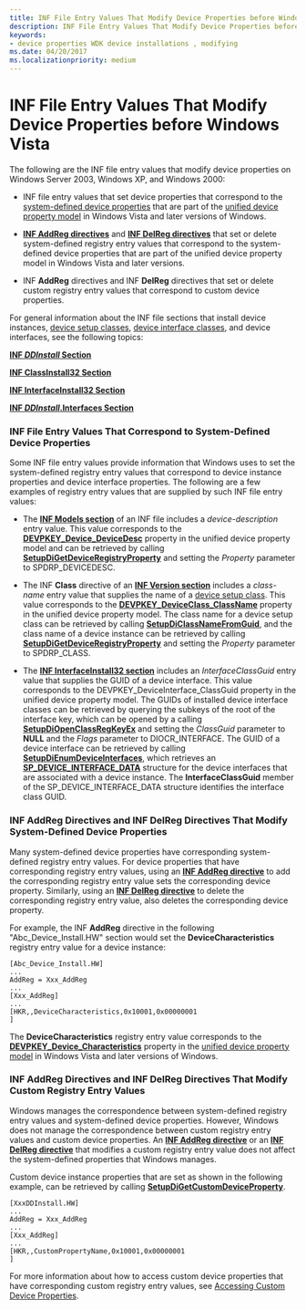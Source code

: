 ```yaml
---
title: INF File Entry Values That Modify Device Properties before Windows Vista
description: INF File Entry Values That Modify Device Properties before Windows Vista
keywords:
- device properties WDK device installations , modifying
ms.date: 04/20/2017
ms.localizationpriority: medium
---
```


# INF File Entry Values That Modify Device Properties before Windows Vista


The following are the INF file entry values that modify device properties on Windows Server 2003, Windows XP, and Windows 2000:

-   INF file entry values that set device properties that correspond to the [system-defined device properties](/previous-versions/ff553413(v=vs.85)) that are part of the [unified device property model](unified-device-property-model--windows-vista-and-later-.md) in Windows Vista and later versions of Windows.

-   [**INF AddReg directives**](inf-addreg-directive.md) and [**INF DelReg directives**](inf-delreg-directive.md) that set or delete system-defined registry entry values that correspond to the system-defined device properties that are part of the unified device property model in Windows Vista and later versions.

-   INF **AddReg** directives and INF **DelReg** directives that set or delete custom registry entry values that correspond to custom device properties.

For general information about the INF file sections that install device instances, [device setup classes](./overview-of-device-setup-classes.md), [device interface classes](./overview-of-device-interface-classes.md), and device interfaces, see the following topics:

[**INF *DDInstall* Section**](inf-ddinstall-section.md)

[**INF ClassInstall32 Section**](inf-classinstall32-section.md)

[**INF InterfaceInstall32 Section**](inf-interfaceinstall32-section.md)

[**INF *DDInstall*.Interfaces Section**](inf-ddinstall-interfaces-section.md)

### <a href="" id="inf-file-entry-values-that-correspond-to-system-defined-device-propert"></a>INF File Entry Values That Correspond to System-Defined Device Properties

Some INF file entry values provide information that Windows uses to set the system-defined registry entry values that correspond to device instance properties and device interface properties. The following are a few examples of registry entry values that are supplied by such INF file entry values:

-   The [**INF Models section**](inf-models-section.md) of an INF file includes a *device-description* entry value. This value corresponds to the [**DEVPKEY_Device_DeviceDesc**](./devpkey-device-devicedesc.md) property in the unified device property model and can be retrieved by calling [**SetupDiGetDeviceRegistryProperty**](/windows/win32/api/setupapi/nf-setupapi-setupdigetdeviceregistrypropertya) and setting the *Property* parameter to SPDRP_DEVICEDESC.

-   The INF **Class** directive of an [**INF Version section**](inf-version-section.md) includes a *class-name* entry value that supplies the name of a [device setup class](./overview-of-device-setup-classes.md). This value corresponds to the [**DEVPKEY_DeviceClass_ClassName**](./devpkey-deviceclass-classname.md) property in the unified device property model. The class name for a device setup class can be retrieved by calling [**SetupDiClassNameFromGuid**](/windows/win32/api/setupapi/nf-setupapi-setupdiclassnamefromguida), and the class name of a device instance can be retrieved by calling [**SetupDiGetDeviceRegistryProperty**](/windows/win32/api/setupapi/nf-setupapi-setupdigetdeviceregistrypropertya) and setting the *Property* parameter to SPDRP_CLASS.

-   The [**INF InterfaceInstall32 section**](inf-interfaceinstall32-section.md) includes an *InterfaceClassGuid* entry value that supplies the GUID of a device interface. This value corresponds to the DEVPKEY_DeviceInterface_ClassGuid property in the unified device property model. The GUIDs of installed device interface classes can be retrieved by querying the subkeys of the root of the interface key, which can be opened by a calling [**SetupDiOpenClassRegKeyEx**](/windows/win32/api/setupapi/nf-setupapi-setupdiopenclassregkeyexa) and setting the *ClassGuid* parameter to **NULL** and the *Flags* parameter to DIOCR_INTERFACE. The GUID of a device interface can be retrieved by calling [**SetupDiEnumDeviceInterfaces**](/windows/win32/api/setupapi/nf-setupapi-setupdienumdeviceinterfaces), which retrieves an [**SP_DEVICE_INTERFACE_DATA**](/windows/win32/api/setupapi/ns-setupapi-sp_device_interface_data) structure for the device interfaces that are associated with a device instance. The **InterfaceClassGuid** member of the SP_DEVICE_INTERFACE_DATA structure identifies the interface class GUID.

### <a href="" id="inf-addreg-directives-and-inf-delreg-directives-that-modify-system-def"></a>INF AddReg Directives and INF DelReg Directives That Modify System-Defined Device Properties

Many system-defined device properties have corresponding system-defined registry entry values. For device properties that have corresponding registry entry values, using an [**INF AddReg directive**](inf-addreg-directive.md) to add the corresponding registry entry value sets the corresponding device property. Similarly, using an [**INF DelReg directive**](inf-delreg-directive.md) to delete the corresponding registry entry value, also deletes the corresponding device property.

For example, the INF **AddReg** directive in the following "Abc_Device_Install.HW" section would set the **DeviceCharacteristics** registry entry value for a device instance:

```inf
[Abc_Device_Install.HW]
...
AddReg = Xxx_AddReg
...
[Xxx_AddReg]
...
[HKR,,DeviceCharacteristics,0x10001,0x00000001
] 
```

The **DeviceCharacteristics** registry entry value corresponds to the [**DEVPKEY_Device_Characteristics**](./devpkey-device-characteristics.md) property in the [unified device property model](unified-device-property-model--windows-vista-and-later-.md) in Windows Vista and later versions of Windows.

### <a href="" id="inf-addreg-directives-and-inf-delreg-directives-that-modify-custom-reg"></a>INF AddReg Directives and INF DelReg Directives That Modify Custom Registry Entry Values

Windows manages the correspondence between system-defined registry entry values and system-defined device properties. However, Windows does not manage the correspondence between custom registry entry values and custom device properties. An [**INF AddReg directive**](inf-addreg-directive.md) or an [**INF DelReg directive**](inf-delreg-directive.md) that modifies a custom registry entry value does not affect the system-defined properties that Windows manages.

Custom device instance properties that are set as shown in the following example, can be retrieved by calling [**SetupDiGetCustomDeviceProperty**](/windows/win32/api/setupapi/nf-setupapi-setupdigetcustomdevicepropertya).

```inf
[XxxDDInstall.HW]
...
AddReg = Xxx_AddReg
...
[Xxx_AddReg]
...
[HKR,,CustomPropertyName,0x10001,0x00000001
] 
```

For more information about how to access custom device properties that have corresponding custom registry entry values, see [Accessing Custom Device Properties](accessing-custom-device-properties.md).
